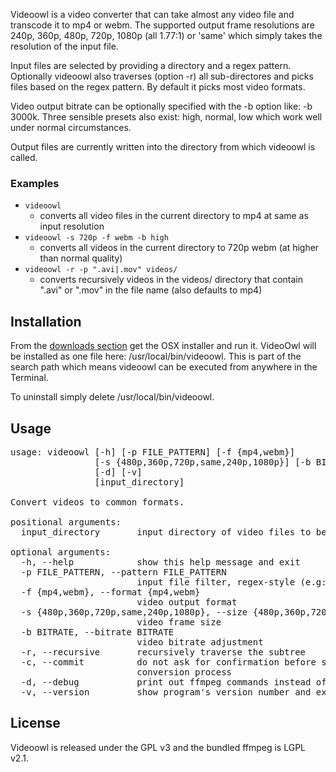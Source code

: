 
Videoowl is a video converter that can take almost any video file and transcode it to mp4 or webm. The supported output frame resolutions are 240p, 360p, 480p, 720p, 1080p (all 1.77:1) or 'same' which simply takes the resolution of the input file.

Input files are selected by providing a directory and a regex pattern. Optionally videoowl also traverses (option -r) all sub-directores and picks files based on the regex pattern. By default it picks most video formats.

Video output bitrate can be optionally specified with the -b option like: -b 3000k. Three sensible presets also exist: high, normal, low which work well under normal circumstances.

Output files are currently written into the directory from which videoowl is called.

### Examples

- `videoowl`
  - converts all video files in the current directory to mp4 at same as input resolution
- `videoowl -s 720p -f webm -b high`
  - converts all videos in the current directory to 720p webm (at higher than normal quality)
- `videoowl -r -p ".avi|.mov" videos/`
  - converts recursively videos in the videos/ directory that contain ".avi" or ".mov" in the file name (also defaults to mp4)


Installation
------------

From the [downloads section](https://github.com/stefanix/videoowl/downloads) get the OSX installer and run it. VideoOwl will be installed as one file here: /usr/local/bin/videoowl. This is part of the search path which means videoowl can be executed from anywhere in the Terminal.

To uninstall simply delete /usr/local/bin/videoowl.



Usage
-------

<pre>
usage: videoowl [-h] [-p FILE_PATTERN] [-f {mp4,webm}]
                [-s {480p,360p,720p,same,240p,1080p}] [-b BITRATE] [-r] [-c]
                [-d] [-v]
                [input_directory]

Convert videos to common formats.

positional arguments:
  input_directory       input directory of video files to be converted

optional arguments:
  -h, --help            show this help message and exit
  -p FILE_PATTERN, --pattern FILE_PATTERN
                        input file filter, regex-style (e.g: ".mov|.avi")
  -f {mp4,webm}, --format {mp4,webm}
                        video output format
  -s {480p,360p,720p,same,240p,1080p}, --size {480p,360p,720p,same,240p,1080p}
                        video frame size
  -b BITRATE, --bitrate BITRATE
                        video bitrate adjustment
  -r, --recursive       recursively traverse the subtree
  -c, --commit          do not ask for confirmation before starting the
                        conversion process
  -d, --debug           print out ffmpeg commands instead of executing
  -v, --version         show program's version number and exit  
</pre>



License
--------

Videoowl is released under the GPL v3 and  the bundled ffmpeg is LGPL v2.1.